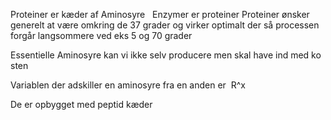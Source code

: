 Proteiner er kæder af Aminosyre  
Enzymer er proteiner 
Proteiner ønsker generelt at være omkring de 37 grader og virker optimalt der så processen forgår langsommere ved eks 5 og 70 grader

Essentielle Aminosyre kan vi ikke selv producere men skal have ind med kosten  

Variablen der adskiller en aminosyre fra en anden er 
R^x  

De er opbygget med peptid kæder
